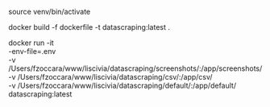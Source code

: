 source venv/bin/activate

docker build -f dockerfile -t datascraping:latest .

docker run -it \
     -env-file=.env \
     -v /Users/fzoccara/www/liscivia/datascraping/screenshots/:/app/screenshots/ \
     -v /Users/fzoccara/www/liscivia/datascraping/csv/:/app/csv/ \
     -v /Users/fzoccara/www/liscivia/datascraping/default/:/app/default/ \
     datascraping:latest
